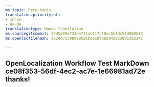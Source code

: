 ```yaml
---
ms.topic: hero-topic
translation.priority.ht:
- zh-cn
- de-de
translationtype: Human Translation
ms.sourcegitcommit: 29d5309d733ee711ab117cf8ec5b1dc5fd060519
ms.openlocfilehash: d224d75398d98626bde18fb83a42923805382342

---
```

## OpenLocalization Workflow Test MarkDown ce08f353-56df-4ec2-ac7e-1e66981ad72e thanks!



<!--HONumber=Oct16_HO2-->


